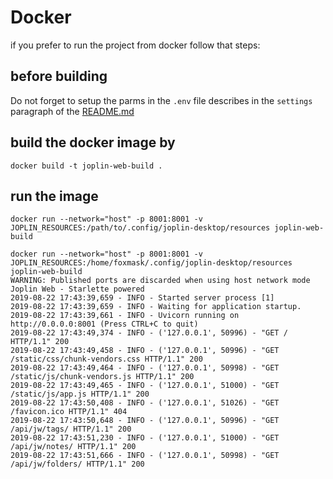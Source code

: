 # Docker

if you prefer to run the project from docker follow that steps:

## before building 

Do not forget to setup the parms in the `.env` file describes in the `settings` paragraph of the [README.md](README.md#settings)

## build the docker image by

```
docker build -t joplin-web-build . 
```

## run the image
```
docker run --network="host" -p 8001:8001 -v JOPLIN_RESOURCES:/path/to/.config/joplin-desktop/resources joplin-web-build

docker run --network="host" -p 8001:8001 -v JOPLIN_RESOURCES:/home/foxmask/.config/joplin-desktop/resources joplin-web-build
WARNING: Published ports are discarded when using host network mode
Joplin Web - Starlette powered
2019-08-22 17:43:39,659 - INFO - Started server process [1]
2019-08-22 17:43:39,659 - INFO - Waiting for application startup.
2019-08-22 17:43:39,661 - INFO - Uvicorn running on http://0.0.0.0:8001 (Press CTRL+C to quit)
2019-08-22 17:43:49,374 - INFO - ('127.0.0.1', 50996) - "GET / HTTP/1.1" 200
2019-08-22 17:43:49,458 - INFO - ('127.0.0.1', 50996) - "GET /static/css/chunk-vendors.css HTTP/1.1" 200
2019-08-22 17:43:49,464 - INFO - ('127.0.0.1', 50998) - "GET /static/js/chunk-vendors.js HTTP/1.1" 200
2019-08-22 17:43:49,465 - INFO - ('127.0.0.1', 51000) - "GET /static/js/app.js HTTP/1.1" 200
2019-08-22 17:43:50,408 - INFO - ('127.0.0.1', 51026) - "GET /favicon.ico HTTP/1.1" 404
2019-08-22 17:43:50,648 - INFO - ('127.0.0.1', 50996) - "GET /api/jw/tags/ HTTP/1.1" 200
2019-08-22 17:43:51,230 - INFO - ('127.0.0.1', 51000) - "GET /api/jw/notes/ HTTP/1.1" 200
2019-08-22 17:43:51,666 - INFO - ('127.0.0.1', 50998) - "GET /api/jw/folders/ HTTP/1.1" 200

```
